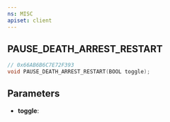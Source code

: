 ```yaml
---
ns: MISC
apiset: client
---
```

## PAUSE_DEATH_ARREST_RESTART

```c
// 0x66AB6B6C7E72F393
void PAUSE_DEATH_ARREST_RESTART(BOOL toggle);
```


## Parameters
* **toggle**:



